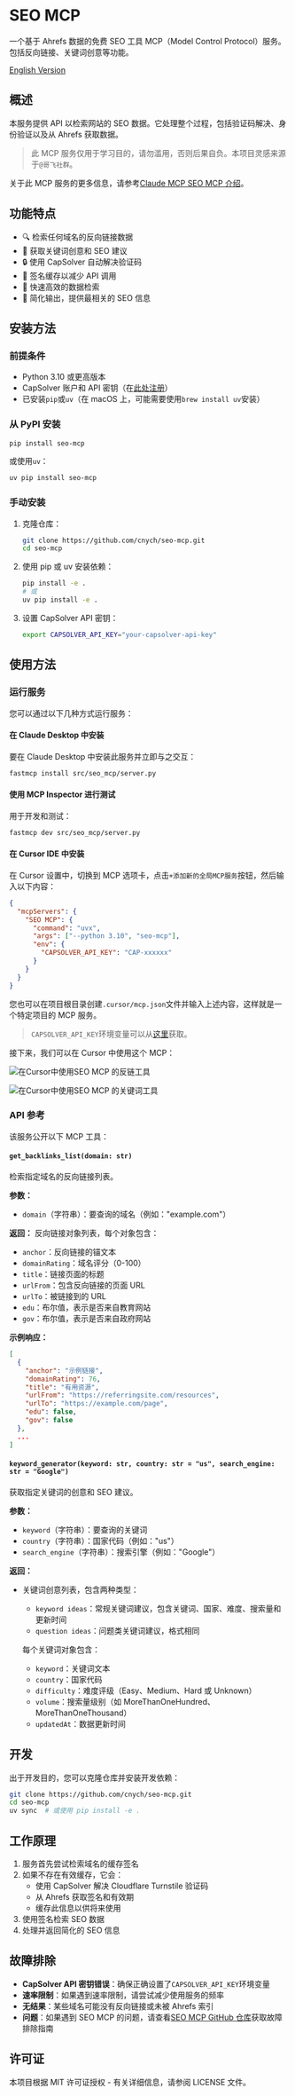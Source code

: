 # SEO MCP

一个基于 Ahrefs 数据的免费 SEO 工具 MCP（Model Control Protocol）服务。包括反向链接、关键词创意等功能。

[English Version](README.md)

## 概述

本服务提供 API 以检索网站的 SEO 数据。它处理整个过程，包括验证码解决、身份验证以及从 Ahrefs 获取数据。

> 此 MCP 服务仅用于学习目的，请勿滥用，否则后果自负。本项目灵感来源于`@哥飞社群`。

关于此 MCP 服务的更多信息，请参考[Claude MCP SEO MCP 介绍](https://www.claudemcp.com/servers/seo-mcp)。

## 功能特点

- 🔍 检索任何域名的反向链接数据
- 🔎 获取关键词创意和 SEO 建议
- 🔒 使用 CapSolver 自动解决验证码
- 💾 签名缓存以减少 API 调用
- 🚀 快速高效的数据检索
- 🧹 简化输出，提供最相关的 SEO 信息

## 安装方法

### 前提条件

- Python 3.10 或更高版本
- CapSolver 账户和 API 密钥（在[此处注册](https://dashboard.capsolver.com/passport/register?inviteCode=1dTH7WQSfHD0)）
- 已安装`pip`或`uv`（在 macOS 上，可能需要使用`brew install uv`安装）

### 从 PyPI 安装

```bash
pip install seo-mcp
```

或使用`uv`：

```bash
uv pip install seo-mcp
```

### 手动安装

1. 克隆仓库：

   ```bash
   git clone https://github.com/cnych/seo-mcp.git
   cd seo-mcp
   ```

2. 使用 pip 或 uv 安装依赖：

   ```bash
   pip install -e .
   # 或
   uv pip install -e .
   ```

3. 设置 CapSolver API 密钥：
   ```bash
   export CAPSOLVER_API_KEY="your-capsolver-api-key"
   ```

## 使用方法

### 运行服务

您可以通过以下几种方式运行服务：

#### 在 Claude Desktop 中安装

要在 Claude Desktop 中安装此服务并立即与之交互：

```bash
fastmcp install src/seo_mcp/server.py
```

#### 使用 MCP Inspector 进行测试

用于开发和测试：

```bash
fastmcp dev src/seo_mcp/server.py
```

#### 在 Cursor IDE 中安装

在 Cursor 设置中，切换到 MCP 选项卡，点击`+添加新的全局MCP服务`按钮，然后输入以下内容：

```json
{
  "mcpServers": {
    "SEO MCP": {
      "command": "uvx",
      "args": ["--python 3.10", "seo-mcp"],
      "env": {
        "CAPSOLVER_API_KEY": "CAP-xxxxxx"
      }
    }
  }
}
```

您也可以在项目根目录创建`.cursor/mcp.json`文件并输入上述内容，这样就是一个特定项目的 MCP 服务。

> `CAPSOLVER_API_KEY`环境变量可以从[这里](https://dashboard.capsolver.com/passport/register?inviteCode=1dTH7WQSfHD0)获取。

接下来，我们可以在 Cursor 中使用这个 MCP：

![在Cursor中使用SEO MCP 的反链工具](./assets/use-backlinks-mcp-on-cursor.png)

![在Cursor中使用SEO MCP 的关键词工具](./assets/use-keyword-mcp-on-cursor.png)

### API 参考

该服务公开以下 MCP 工具：

#### `get_backlinks_list(domain: str)`

检索指定域名的反向链接列表。

**参数：**

- `domain`（字符串）：要查询的域名（例如："example.com"）

**返回：**
反向链接对象列表，每个对象包含：

- `anchor`：反向链接的锚文本
- `domainRating`：域名评分（0-100）
- `title`：链接页面的标题
- `urlFrom`：包含反向链接的页面 URL
- `urlTo`：被链接到的 URL
- `edu`：布尔值，表示是否来自教育网站
- `gov`：布尔值，表示是否来自政府网站

**示例响应：**

```json
[
  {
    "anchor": "示例链接",
    "domainRating": 76,
    "title": "有用资源",
    "urlFrom": "https://referringsite.com/resources",
    "urlTo": "https://example.com/page",
    "edu": false,
    "gov": false
  },
  ...
]
```

#### `keyword_generator(keyword: str, country: str = "us", search_engine: str = "Google")`

获取指定关键词的创意和 SEO 建议。

**参数：**

- `keyword`（字符串）：要查询的关键词
- `country`（字符串）：国家代码（例如："us"）
- `search_engine`（字符串）：搜索引擎（例如："Google"）

**返回：**

- 关键词创意列表，包含两种类型：

  - `keyword ideas`：常规关键词建议，包含关键词、国家、难度、搜索量和更新时间
  - `question ideas`：问题类关键词建议，格式相同

  每个关键词对象包含：

  - `keyword`：关键词文本
  - `country`：国家代码
  - `difficulty`：难度评级（Easy、Medium、Hard 或 Unknown）
  - `volume`：搜索量级别（如 MoreThanOneHundred、MoreThanOneThousand）
  - `updatedAt`：数据更新时间

## 开发

出于开发目的，您可以克隆仓库并安装开发依赖：

```bash
git clone https://github.com/cnych/seo-mcp.git
cd seo-mcp
uv sync  # 或使用 pip install -e .
```

## 工作原理

1. 服务首先尝试检索域名的缓存签名
2. 如果不存在有效缓存，它会：
   - 使用 CapSolver 解决 Cloudflare Turnstile 验证码
   - 从 Ahrefs 获取签名和有效期
   - 缓存此信息以供将来使用
3. 使用签名检索 SEO 数据
4. 处理并返回简化的 SEO 信息

## 故障排除

- **CapSolver API 密钥错误**：确保正确设置了`CAPSOLVER_API_KEY`环境变量
- **速率限制**：如果遇到速率限制，请尝试减少使用服务的频率
- **无结果**：某些域名可能没有反向链接或未被 Ahrefs 索引
- **问题**：如果遇到 SEO MCP 的问题，请查看[SEO MCP GitHub 仓库](https://github.com/cnych/seo-mcp)获取故障排除指南

## 许可证

本项目根据 MIT 许可证授权 - 有关详细信息，请参阅 LICENSE 文件。

